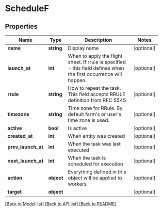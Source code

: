 # ScheduleF

## Properties
Name | Type | Description | Notes
------------ | ------------- | ------------- | -------------
**name** | **string** | Display name | [optional] 
**launch_at** | **int** | When to apply the flight sheet. If rrule is specified - this field defines when the first occurrence will happen. | [optional] 
**rrule** | **string** | How to repeat the task. This field accepts RRULE definition from RFC 5545. | [optional] 
**timezone** | **string** | Time zone for RRule. By default farm&#39;s or user&#39;s time zone is used. | [optional] 
**active** | **bool** | Is active | [optional] 
**created_at** | **int** | When entity was created | [optional] 
**prev_launch_at** | **int** | When the task was last executed | [optional] 
**next_launch_at** | **int** | When the task is scheduled for execution | [optional] 
**action** | **object** | Everything defined in this object will be applied to workers | [optional] 
**target** | **object** |  | [optional] 

[[Back to Model list]](../README.md#documentation-for-models) [[Back to API list]](../README.md#documentation-for-api-endpoints) [[Back to README]](../README.md)



